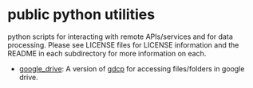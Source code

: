 # public python utilities

python scripts for interacting with remote APIs/services and for data processing.  Please see LICENSE files for LICENSE information and the README in each subdirectory for more information on each.

* [google_drive](https://github.com/MAYHEM-Lab/public_python_utilities/tree/master/google_drive): A version of [gdcp](https://github.com/ctberthiaume/gdcp.git) for accessing files/folders in google drive.
